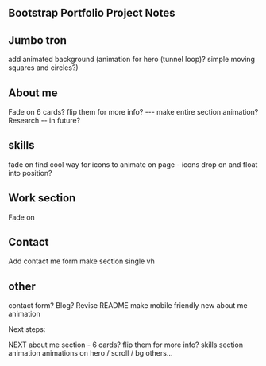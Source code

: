 ## Bootstrap Portfolio Project Notes

Jumbo tron
---------
add animated background
(animation for hero (tunnel loop)? simple moving squares and circles?)

About me 
---------

Fade on
6 cards? flip them for more info?
--- make entire section animation? Research -- in future?

skills
---------

fade on
find cool way for icons to animate on page - icons drop on and float into position?

Work section
---------
Fade on

Contact
---------
Add contact me form
make section single vh

other
---------

contact form?
Blog?
Revise README
make mobile friendly
new about me animation

Next steps:

NEXT
about me section - 6 cards? flip them for more info?
skills section animation
animations on hero / scroll / bg
others...
